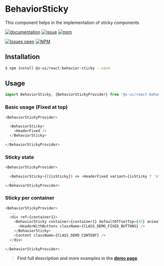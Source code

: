 # BehaviorSticky

This component helps in the implementation of sticky components

[![documentation](https://img.shields.io/badge/read%20the%20doc-black?logo=readthedocs)](https://sui-components.vercel.app/workbench/behavior/sticky/)
[![issue](https://img.shields.io/badge/report%20a%20bug-black?logo=openbugbounty&logoColor=red)](https://github.com/SUI-Components/sui-components/issues/new?&projects=4&template=bug-report.yml&assignees=&template=report-a-bug.yml&title=🪲+&labels=bug,component,behavior,sticky)
[![npm](https://img.shields.io/npm/dt/%40s-ui/react-behavior-sticky?logo=npm&labelColor=black)](https://www.npmjs.com/package/@s-ui/react-behavior-sticky)

[![Issues open](https://img.shields.io/github/issues-search/SUI-Components/sui-components?query=is%3Aopen%20label%3Acomponent%20label%3Asticky&logo=openbugbounty&logoColor=red&label=issues%20open&color=red)](https://github.com/SUI-Components/sui-components/issues?q=is%3Aopen+label%3Acomponent+label%3Asticky)
[![NPM](https://img.shields.io/npm/l/%40s-ui%2Freact-behavior-sticky)](https://github.com/SUI-Components/sui-components/blob/main/components/behavior/sticky/LICENSE.md)

## Installation

```sh
$ npm install @s-ui/react-behavior-sticky --save
```

## Usage

```js
import BehaviorSticky, {BehaviorStickyProvider} from '@s-ui/react-behavior-sticky'
```

### Basic usage (Fixed at top)

```js
<BehaviorStickyProvider>
  ...
  <BehaviorSticky>
    <HeaderFixed />
  </BehaviorSticky>
  ...
</BehaviorStickyProvider>
```

### Sticky state

```js
<BehaviorStickyProvider>
  ...
  <BehaviorSticky>{({isSticky}) => <HeaderFixed variant={isSticky ? 'sticky' : 'default'} />}</BehaviorSticky>
  ...
</BehaviorStickyProvider>
```

### Sticky per container

```js
<BehaviorStickyProvider>
  ...
  <div ref={container1}>
    <BehaviorSticky container={container1} defaultOffsetTop={45} animate>
      <HeaderWithButtons className={CLASS_DEMO_FIXED_BUTTONS} />
    </BehaviorSticky>
    <Content className={CLASS_DEMO_CONTENT} />
  </div>
  ...
</BehaviorStickyProvider>
```

> **Find full description and more examples in the [demo page](https://sui-components.now.sh/workbench/behavior/sticky/demo).**
